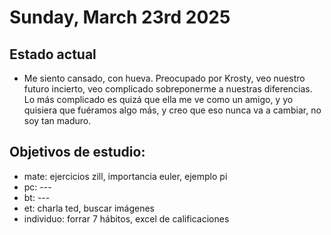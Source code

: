 # Sunday, March 23rd 2025

## Estado actual

- Me siento cansado, con hueva. Preocupado por Krosty, veo nuestro futuro incierto, veo complicado sobreponerme a nuestras diferencias. Lo más complicado es quizá que ella me ve como un amigo, y yo quisiera que fuéramos algo más, y creo que eso nunca va a cambiar, no soy tan maduro.
## Objetivos de estudio:
- mate: ejercicios zill, importancia euler, ejemplo pi
- pc: ---
- bt: ---
- et: charla ted, buscar imágenes
- individuo: forrar 7 hábitos, excel de calificaciones


